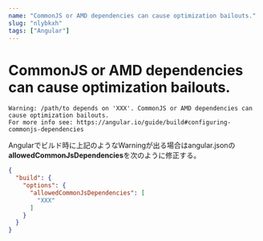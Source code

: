```yaml
---
name: "CommonJS or AMD dependencies can cause optimization bailouts."
slug: "nlybkxh"
tags: ["Angular"]
---
```


# CommonJS or AMD dependencies can cause optimization bailouts.

```
Warning: /path/to depends on 'XXX'. CommonJS or AMD dependencies can cause optimization bailouts.
For more info see: https://angular.io/guide/build#configuring-commonjs-dependencies
```

Angularでビルド時に上記のようなWarningが出る場合はangular.jsonの**allowedCommonJsDependencies**を次のように修正する。

```json
{
  "build": {
    "options": {
      "allowedCommonJsDependencies": [
        "XXX"
      ]
    }
  }
}
```